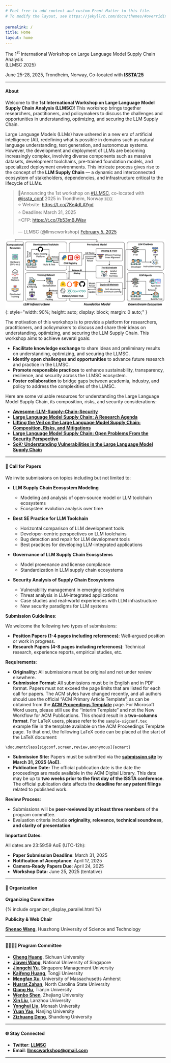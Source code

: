```yaml
---
# Feel free to add content and custom Front Matter to this file.
# To modify the layout, see https://jekyllrb.com/docs/themes/#overriding-theme-defaults

permalink: /
title: Home
layout: home
---
```


<p class="workshop-title">
  The 1<sup>st</sup> International Workshop on Large Language Model Supply Chain Analysis <br> (LLMSC 2025)
</p>
<p class="workshop-subtitle">
  June 25-28, 2025, Trondheim, Norway, Co-located with 
  <a href="https://conf.researchr.org/home/issta-2025" target="_blank"><strong>ISSTA'25</strong></a>
</p>

---

<div class="container">
  <!-- 左侧 About 第一段内容 -->
  <div class="text-content">
    <h4><strong>About</strong></h4>
    <p>Welcome to the <strong>1st International Workshop on Large Language Model Supply Chain Analysis (LLMSC)</strong>! This workshop brings together researchers, practitioners, and policymakers to discuss the challenges and opportunities in understanding, optimizing, and securing the LLM Supply Chain.</p>
    <p>Large Language Models (LLMs) have ushered in a new era of artificial intelligence (AI), redefining what is possible in domains such as natural language understanding, text generation, and autonomous systems. However, the development and deployment of LLMs are becoming increasingly complex, involving diverse components such as massive datasets, development toolchains, pre-trained foundation models, and specialized deployment environments. This intricate process gives rise to the concept of the <strong>LLM Supply Chain</strong> — a dynamic and interconnected ecosystem of stakeholders, dependencies, and infrastructure critical to the lifecycle of LLMs.</p>
  </div>

  <!-- 右侧 Twitter 卡片 -->
  <div class="twitter-card">
    <blockquote class="twitter-tweet"><p lang="en" dir="ltr">📢Announcing the 1st workshop on <a href="https://twitter.com/hashtag/LLMSC?src=hash&amp;ref_src=twsrc%5Etfw">#LLMSC</a>, co-located with <a href="https://twitter.com/issta_conf?ref_src=twsrc%5Etfw">@issta_conf</a> 2025 in Trondheim, Norway 🇳🇴<br>⭐️ Website: <a href="https://t.co/7Ke4dLAYgd">https://t.co/7Ke4dLAYgd</a><br>⭐️ Deadline: March 31, 2025 <br>⭐️CFP: <a href="https://t.co/7b53mBJWav">https://t.co/7b53mBJWav</a></p>&mdash; LLMSC (@llmscworkshop) <a href="https://twitter.com/llmscworkshop/status/1887093269181726953?ref_src=twsrc%5Etfw">February 5, 2025</a></blockquote> <script async src="https://platform.twitter.com/widgets.js" charset="utf-8"></script>
  </div>
</div>

![Workshop Structure](assets/img/structure.png){: style="width: 90%; height: auto; display: block; margin: 0 auto;" }

The motivation of this workshop is to provide a platform for researchers, practitioners, and policymakers to discuss and share their ideas on understanding, optimizing, and securing the LLM Supply Chain. This workshop aims to achieve several goals:

- **Facilitate knowledge exchange** to share ideas and preliminary results on understanding, optimizing, and securing the LLMSC.
- **Identify open challenges and opportunities** to advance future research and practice in the LLMSC.
- **Promote responsible practices** to enhance sustainability, transparency, resilience, and security across the LLMSC ecosystem.
- **Foster collaboration** to bridge gaps between academia, industry, and policy to address the complexities of the LLMSC.

Here are some valuable resources for understanding the Large Language Model Supply Chain, its composition, risks, and security considerations:

- [**Awesome-LLM-Supply-Chain-Security**](https://github.com/ShenaoW/awesome-llm-supply-chain-security)
- [**Large Language Model Supply Chain: A Research Agenda**](https://arxiv.org/abs/2404.12736)
- [**Lifting the Veil on the Large Language Model Supply Chain: Composition, Risks, and Mitigations**](https://arxiv.org/abs/2410.21218)
- [**Large Language Model Supply Chain: Open Problems From the Security Perspective**](https://arxiv.org/abs/2411.01604)
- [**SoK: Understanding Vulnerabilities in the Large Language Model Supply Chain**](https://arxiv.org/pdf/2502.12497)

---

<span class='anchor' id='call-for-papers'></span>

#### 📢 **Call for Papers**

We invite submissions on topics including but not limited to:

- **LLM Supply Chain Ecosystem Modeling**
  - Modeling and analysis of open-source model or LLM toolchain ecosystems
  - Ecosystem evolution analysis over time

- **Best SE Practice for LLM Toolchain**
  - Horizontal comparison of LLM development tools
  - Developer-centric perspectives on LLM toolchains
  - Bug detection and repair for LLM development tools
  - Best practices for developing LLM-integrated applications

- **Governance of LLM Supply Chain Ecosystems**
  - Model provenance and license compliance
  - Standardization in LLM supply chain ecosystems

- **Security Analysis of Supply Chain Ecosystems**
  - Vulnerability management in emerging toolchains
  - Threat analysis in LLM-integrated applications
  - Case studies and real-world experiences with LLM infrastructure
  - New security paradigms for LLM systems

**Submission Guidelines**:

We welcome the following two types of submissions:
- **Position Papers (1-4 pages including references)**: Well-argued position or work in progress.
- **Research Papers (4-8 pages including references)**: Technical research, experience reports, empirical studies, etc.

**Requirements**:

- **Originality:** All submissions must be original and not under review elsewhere.
- **Submission Format:** All submissions must be in English and in PDF format. Papers must not exceed the page limits that are listed for each call for papers. The ACM styles have changed recently, and all authors should use the official “ACM Primary Article Template”, as can be obtained from the **[ACM Proceedings Template](https://www.acm.org/publications/proceedings-template)** page. For Microsoft Word users, please still use the “Interim Template” and not the New Workflow for ACM Publications. This should result in a **two-columns format**. For LaTeX users, please refer to the `sample-sigconf.tex` example file in the template available on the ACM Proceedings Template page. To that end, the following LaTeX code can be placed at the start of the LaTeX document:
```
\documentclass[sigconf,screen,review,anonymous]{acmart}
```
- **Submission Site:** Papers must be submitted via the **[submission site](https://llmsc25.hotcrp.com)** by **March 31, 2025 (AoE)**.
- **Publication Date:** The official publication date is the date the proceedings are made available in the ACM Digital Library. This date may be up to **two weeks prior to the first day of the ISSTA conference**. The official publication date affects the **deadline for any patent filings** related to published work.

**Review Process**:
- Submissions will be **peer-reviewed by at least three members** of the program committee.
- Evaluation criteria include **originality, relevance, technical soundness, and clarity of presentation**.

**Important Dates**:

All dates are 23:59:59 AoE (UTC-12h):

- **Paper Submission Deadline**: March 31, 2025
- **Notification of Acceptance**: April 17, 2025
- **Camera-Ready Papers Due**: April 24, 2025
- **Workshop Data:** June 25, 2025 (tentative)

---

<span class='anchor' id='organization'></span>

#### 👥 **Organization**

**Organizing Committee**

{% include organizer_display_parallel.html %}

**Publicity & Web Chair**

[**Shenao Wang**](https://shenaow.github.io/), Huazhong University of Science and Technology

---

<span class='anchor' id='pc'></span>

#### 👩‍💻👨‍💻 **Program Committee**

- [**Cheng Huang**](https://www.chenghuang.org/), Sichuan University
- [**Jiawei Wang**](https://scholar.google.com/citations?user=jxAaupQAAAAJ&hl=en), National University of Singapore
- [**Jiongchi Yu**](https://ttfish.cc/), Singapore Management University
- [**Kaifeng Huang**](https://kaifeng-h.github.io/), Tongji University
- [**Mengfan Xu**](https://mengfanxu1997.github.io/), University of Massachusetts Amherst
- [**Nusrat Zahan**](https://www.nzahan.net/), North Carolina State University
- [**Qiang Hu**](https://wellido.github.io/), Tianjin University
- [**Wenbo Shen**](https://wenboshen.org/), Zhejiang University
- [**Xin Liu**](https://bird.vin/), Lanzhou University
- [**Yonghui Liu**](https://dannygooo.github.io/), Monash University
- [**Yuan Yao**](https://cs.nju.edu.cn/yuanyao/), Nanjing University
- [**Zizhuang Deng**](https://zizhuang.netlify.app/), Shandong University

---

<!-- <span class='anchor' id='sponsor'></span>

#### 💡 **Sponsors and Partners**

Under Invitation

{% include sponsor_display.html %}

--- -->

<span class='anchor' id='contact'></span>

#### 🌐 **Stay Connected**

- **Twitter**: **[LLMSC](https://x.com/llmscworkshop)**
- **Email**: **[llmscworkshop@gmail.com]()**

---